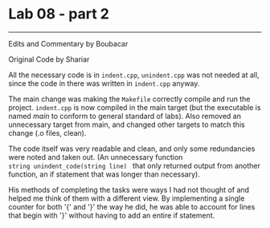 # Lab 08 - part 2
---
Edits and Commentary by Boubacar 

Original Code by Shariar

All the necessary code is in <code>indent.cpp</code>, <code>unindent.cpp</code> was not needed at all, since the code in there was written in <code>indent.cpp</code> anyway. 

The main change was making the <code>Makefile</code> correctly compile and run the project. <code>indent.cpp</code> is now compiled in the main target (but the executable is named *main* to conform to general standard of labs). Also removed an unnecessary target from main, and changed other targets to match this change (.o files, clean). 

The code itself was very readable and clean, and only some redundancies were noted and taken out. 
(An unnecessary function <code> string unindent_code(string line) </code> that only returned output from another function, an if statement that was longer than necessary). 

His methods of completing the tasks were ways I had not thought of and helped me think of them with a different view.
By implementing a single counter for both '{' and '}' the way he did, he was able to account for lines that begin with '}' without having to add an entire if statement.
